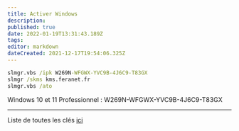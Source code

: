 ```yaml
---
title: Activer Windows
description: 
published: true
date: 2022-01-19T13:31:43.189Z
tags: 
editor: markdown
dateCreated: 2021-12-17T19:54:06.325Z
---
```


```cmd
slmgr.vbs /ipk W269N-WFGWX-YVC9B-4J6C9-T83GX
slmgr /skms kms.feranet.fr
slmgr.vbs /ato
```
Windows 10 et 11 Professionnel : W269N-WFGWX-YVC9B-4J6C9-T83GX	

---

Liste de toutes les clés [ici](https://docs.microsoft.com/fr-fr/windows-server/get-started/kms-client-activation-keys)
